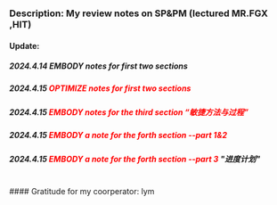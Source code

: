 ### Description: My review notes on SP&PM (lectured MR.FGX ,HIT)
#### Update:
##### 2024.4.14    EMBODY notes for first two sections 
##### 2024.4.15    <font color=Red>OPTIMIZE notes for first two sections</font>
##### 2024.4.15    <font color=Red>EMBODY notes for the third section “敏捷方法与过程”</font>
##### 2024.4.15    <font color=Red>EMBODY a note for the forth section --part 1&2  </font>
##### 2024.4.15    <font color=Red>EMBODY a note for the forth section --part 3 </font>  "进度计划"
<br/>
#### Gratitude for my coorperator: lym
